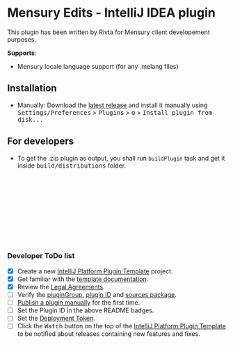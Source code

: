 # Mensury Edits - IntelliJ IDEA plugin

[//]: # (TODO: Upload plugin)
[//]: # (![Build]&#40;https://github.com/dont-doubt/Mensury-plugin/workflows/Build/badge.svg&#41;)
[//]: # ([![Version]&#40;https://img.shields.io/jetbrains/plugin/v/PLUGIN_ID.svg&#41;]&#40;https://plugins.jetbrains.com/plugin/PLUGIN_ID&#41;)
[//]: # ([![Downloads]&#40;https://img.shields.io/jetbrains/plugin/d/PLUGIN_ID.svg&#41;]&#40;https://plugins.jetbrains.com/plugin/PLUGIN_ID&#41;)

<!-- Plugin description -->
This plugin has been written by Rivta for Mensury client developement purposes.

**Supports**:
- Mensury locale language support (for any .melang files)
<!-- Plugin description end -->


## Installation
[//]: # (TODO: Upload plugin)
[//]: # (- Using IDE built-in plugin system:)
[//]: # (  <kbd>Settings/Preferences</kbd> > <kbd>Plugins</kbd> > <kbd>Marketplace</kbd> > <kbd>Search for "Mensury-plugin"</kbd> >)
[//]: # (  <kbd>Install Plugin</kbd>)
- Manually:
  Download the [latest release](https://github.com/dont-doubt/Mensury-plugin/releases/latest) and install it manually using
  <kbd>Settings/Preferences</kbd> > <kbd>Plugins</kbd> > <kbd>⚙️</kbd> > <kbd>Install plugin from disk...</kbd>

## For developers
- To get the .zip plugin as output, you shall run `buildPlugin` task and get it inside <kbd>build/distributions</kbd> folder.


<br/><br/><br/><br/><br/><br/><br/><br/><br/>
### Developer ToDo list
- [x] Create a new [IntelliJ Platform Plugin Template][template] project.
- [x] Get familiar with the [template documentation][template].
- [x] Review the [Legal Agreements](https://plugins.jetbrains.com/docs/marketplace/legal-agreements.html).
- [ ] Verify the [pluginGroup](gradle.properties), [plugin ID](src/main/resources/META-INF/plugin.xml) and [sources package](./src/main/kotlin).
- [ ] [Publish a plugin manually](https://plugins.jetbrains.com/docs/intellij/publishing-plugin.html?from=IJPluginTemplate) for the first time.
- [ ] Set the Plugin ID in the above README badges.
- [ ] Set the [Deployment Token](https://plugins.jetbrains.com/docs/marketplace/plugin-upload.html).
- [ ] Click the <kbd>Watch</kbd> button on the top of the [IntelliJ Platform Plugin Template][template] to be notified about releases containing new features and fixes.

[template]: https://github.com/JetBrains/intellij-platform-plugin-template